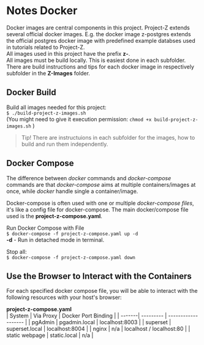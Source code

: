 # Notes Docker
Docker images are central components in this project. Project-Z extends several official docker images. E.g. the docker image z-postgres extends the official postgres docker image with predefined example databses used in tutorials related to Project-Z.  
All images used in this project have the prefix **z-**.  
All images must be build locally. This is easiest done in each subfolder. There are build instructions and tips for each docker image in respectively subfolder in the **Z-Images** folder.  

## Docker Build  
Build all images needed for this project:  
    `$ ./build-project-z-images.sh `  
(You might need to give it execution permission: `chmod +x build-project-z-images.sh` )  

> Tip! There are instructuions in each subfolder for the images, how to build and run them independently.  

## Docker Compose  
The difference between *docker* commands and *docker-compose* commands are that *docker-compose* aims at multiple containers/images at once, while *docker* handle single a container/image.  

Docker-compose is often used with one or multiple *docker-compose files*, it's like a config file for docker-compose. The main docker/compose file used is the **project-z-compose.yaml**.  

Run Docker Compose with File  
    `$ docker-compose -f project-z-compose.yaml up -d`  
**-d** - Run in detached mode in terminal.  

Stop all:  
    `$ docker-compose -f project-z-compose.yaml down `  

## Use the Browser to Interact with the Containers  
For each specified docker compose file, you will be able to interact with the following resources with your host's browser:

**project-z-compose.yaml**  
| System | Via Proxy | Docker Port Binding |
| -------| --------- | ------------------- |
| pgAdmin | pgadmin.local | localhost:8003 |
| superset | superset.local | localhost:8004 |
| nginx | n/a | localhost / localhost:80 |
| static webpage | static.local | n/a |
